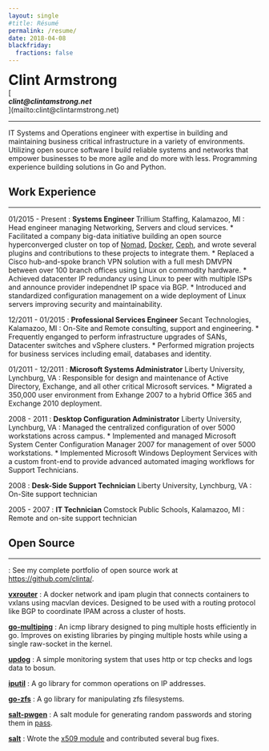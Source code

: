 ```yaml
---
layout: single
#title: Résumé
permalink: /resume/
date: 2018-04-08
blackfriday:
  fractions: false
---
```


<h1 style="margin:0;padding:0;">Clint Armstrong</h1>
[<h5 style="margin:0;padding:0;">clint@clintamstrong.net</h3>](mailto:clint@clintarmstrong.net)

----------

IT Systems and Operations engineer with expertise in building and maintaining
business critical infrastructure in a variety of environments. Utilizing open
source software I build reliable systems and networks that empower businesses to
be more agile and do more with less. Programming experience building solutions
in Go and Python.


Work Experience
----------
----------

01/2015 - Present
:    **Systems Engineer** Trillium Staffing, Kalamazoo, MI
:    Head engineer managing Networking, Servers and cloud services.
     * Facilitated a company big-data initiative building an open source
         hyperconverged cluster on top of [Nomad](https://www.nomadproject.io/),
         [Docker](https://www.docker.com/), [Ceph](https://ceph.com/), and wrote
         several plugins and contributions to these projects to integrate them.
     * Replaced a Cisco hub-and-spoke branch VPN solution with a full mesh DMVPN
         between over 100 branch offices using Linux on commodity hardware.
     * Achieved datacenter IP redundancy using Linux to peer with multiple ISPs
         and announce provider independnet IP space via BGP.
     * Introduced and standardized configuration management on a wide deployment
         of Linux servers improving security and maintainability.

12/2011 - 01/2015
:    **Professional Services Engineer** Secant Technologies, Kalamazoo, MI
:    On-Site and Remote consulting, support and engineering.
     * Frequently enganged to perform infrastructure upgrades of SANs,
         Datacenter switches and vSphere clusters.
     * Performed migration projects for business services including email,
         databases and identity.

01/2011 - 12/2011
:    **Microsoft Systems Administrator** Liberty University, Lynchburg, VA
:    Responsible for design and maintenance of Active Directory, Exchange,
     and all other critical Microsoft services.
     * Migrated a 350,000 user environment from Exhange 2007 to a hybrid
       Office 365 and Exchange 2010 deployment.

2008 - 2011
:    **Desktop Configuration Administrator** Liberty University, Lynchburg, VA
:    Managed the centralized configuration of over 5000 workstations across
     campus.
     * Implemented and managed Microsoft System Center Configuration Manager
       2007 for management of over 5000 workstations.
     * Implemented Microsoft Windows Deployment Services with a custom front-end
       to provide advanced automated imaging workflows for Support Technicians.

2008
:    **Desk-Side Support Technician** Liberty University, Lynchburg, VA
:    On-Site support technician

2005 - 2007
:    **IT Technician** Comstock Public Schools, Kalamazoo, MI
:    Remote and on-site support technician



Open Source
----------
----------

:    See my complete portfolio of open source work at https://github.com/clinta/.

**[vxrouter](https://github.com/TrilliumIT/vxrouter)**
:    A docker network and ipam plugin that connects containers to vxlans using
     macvlan devices. Designed to be used with a routing protocol like BGP to
     coordinate IPAM across a cluster of hosts.

**[go-multiping](https://github.com/TrilliumIT/go-multiping)**
:    An icmp library designed to ping multiple hosts efficiently in go.
     Improves on existing libraries by pinging multiple hosts while using a single
     raw-socket in the kernel.

**[updog](https://github.com/TrilliumIT/updog)**
:    A simple monitoring system that uses http or tcp checks and logs data to
     bosun.

**[iputil](https://github.com/TrilliumIT/iputil)**
:    A go library for common operations on IP addresses.

**[go-zfs](https://github.com/clinta/go-zfs)**
:    A go library for manipulating zfs filesystems.

**[salt-pwgen](https://github.com/clinta/salt-pwgen)**
:    A salt module for generating random passwords and storing them in
     [pass](https://www.passwordstore.org/).

**[salt](https://github.com/saltstack/salt/pulls?q=is%3Apr+author%3Aclinta)**
:    Wrote the [x509 module](https://docs.saltstack.com/en/latest/ref/states/all/salt.states.x509.html) and contributed several bug fixes.
